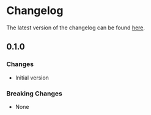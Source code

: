 # Changelog

The latest version of the changelog can be found [here](https://github.com/Azure/bicep-registry-modules/blob/main/avm/ptn/network/virtual-wan/CHANGELOG.md).

## 0.1.0

### Changes

- Initial version

### Breaking Changes

- None